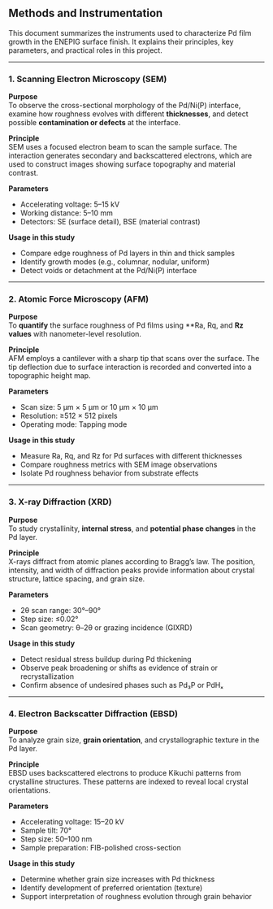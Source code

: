 ## Methods and Instrumentation

This document summarizes the instruments used to characterize Pd film growth in the ENEPIG surface finish. It explains their principles, key parameters, and practical roles in this project.

---

### 1. Scanning Electron Microscopy (SEM)

**Purpose**  
To observe the cross-sectional morphology of the Pd/Ni(P) interface, examine how roughness evolves with different **thicknesses**, and detect possible **contamination or defects** at the interface.

**Principle**  
SEM uses a focused electron beam to scan the sample surface. The interaction generates secondary and backscattered electrons, which are used to construct images showing surface topography and material contrast.

**Parameters**
- Accelerating voltage: 5–15 kV  
- Working distance: 5–10 mm  
- Detectors: SE (surface detail), BSE (material contrast)

**Usage in this study**
- Compare edge roughness of Pd layers in thin and thick samples  
- Identify growth modes (e.g., columnar, nodular, uniform)  
- Detect voids or detachment at the Pd/Ni(P) interface

---

### 2. Atomic Force Microscopy (AFM)

**Purpose**  
To **quantify** the surface roughness of Pd films using **Ra, Rq, and **Rz values** with nanometer-level resolution.

**Principle**  
AFM employs a cantilever with a sharp tip that scans over the surface. The tip deflection due to surface interaction is recorded and converted into a topographic height map.

**Parameters**
- Scan size: 5 µm × 5 µm or 10 µm × 10 µm  
- Resolution: ≥512 × 512 pixels  
- Operating mode: Tapping mode

**Usage in this study**
- Measure Ra, Rq, and Rz for Pd surfaces with different thicknesses  
- Compare roughness metrics with SEM image observations  
- Isolate Pd roughness behavior from substrate effects

---

### 3. X-ray Diffraction (XRD)

**Purpose**  
To study crystallinity, **internal stress**, and **potential phase changes** in the Pd layer.

**Principle**  
X-rays diffract from atomic planes according to Bragg’s law. The position, intensity, and width of diffraction peaks provide information about crystal structure, lattice spacing, and grain size.

**Parameters**
- 2θ scan range: 30°–90°  
- Step size: ≤0.02°  
- Scan geometry: θ–2θ or grazing incidence (GIXRD)

**Usage in this study**
- Detect residual stress buildup during Pd thickening  
- Observe peak broadening or shifts as evidence of strain or recrystallization  
- Confirm absence of undesired phases such as Pd₃P or PdHₓ

---

### 4. Electron Backscatter Diffraction (EBSD)

**Purpose**  
To analyze grain size, **grain orientation**, and crystallographic texture in the Pd layer.

**Principle**  
EBSD uses backscattered electrons to produce Kikuchi patterns from crystalline structures. These patterns are indexed to reveal local crystal orientations.

**Parameters**
- Accelerating voltage: 15–20 kV  
- Sample tilt: 70°  
- Step size: 50–100 nm  
- Sample preparation: FIB-polished cross-section

**Usage in this study**
- Determine whether grain size increases with Pd thickness  
- Identify development of preferred orientation (texture)  
- Support interpretation of roughness evolution through grain behavior
